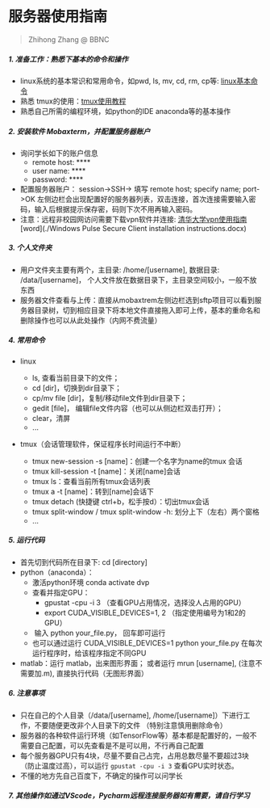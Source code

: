 # 服务器使用指南

> Zhihong Zhang @ BBNC

##### 1.  准备工作：熟悉下基本的命令和操作

  * linux系统的基本常识和常用命令，如pwd, ls, mv, cd, rm, cp等: [linux基本命令](https://www.cnblogs.com/hzy168/p/10313441.html)
  * 熟悉 tmux的使用：[tmux使用教程](http://www.ruanyifeng.com/blog/2019/10/tmux.html)
  * 熟悉自己所需的编程环境，如python的IDE anaconda等的基本操作

##### 2. 安装软件 Mobaxterm，并配置服务器账户
- 询问学长如下的账户信息
  - remote host: \****
  - user name: \****
  - password: \****
-   配置服务器账户： session->SSH-> 填写 remote host; specify name; port->OK 左侧边栏会出现配置好的服务器列表，双击连接，首次连接需要输入密码，输入后根据提示保存密，码则下次不用再输入密码。
- 注意：远程非校园网访问需要下载vpn软件并连接: [清华大学vpn使用指南](http://info.tsinghua.edu.cn/out/help.jsp) [word](./Windows Pulse Secure Client installation instructions.docx)

##### 3. 个人文件夹

  - 用户文件夹主要有两个，主目录: /home/[username], 数据目录: /data/[username]， 个人文件放在数据目录下，主目录空间较小，一般不放东西
  - 服务器文件查看与上传：直接从mobaxtrem左侧边栏选到sftp项目可以看到服务器目录树，切到相应目录下将本地文件直接拖入即可上传，基本的重命名和删除操作也可以从此处操作（内网不费流量）

##### 4. 常用命令

  - linux

    - ls, 查看当前目录下的文件； 
    - cd [dir]，切换到dir目录下；
    - cp/mv file [dir]，复制/移动file文件到dir目录下；
    - gedit [file]， 编辑file文件内容（也可以从侧边栏双击打开）； 
    - clear，清屏
    - ...
  - tmux（会话管理软件，保证程序长时间运行不中断）
    - tmux new-session -s [name]：创建一个名字为name的tmux 会话
    - tmux kill-session -t [name]：关闭[name]会话
    - tmux ls：查看当前所有tmux会话列表
    - tmux a -t [name]：转到[name]会话下
    -  tmux detach (快捷键 ctrl+b，松手按d）：切出tmux会话
    - tmux split-window / tmux split-window -h: 划分上下（左右）两个窗格 
    - ...

##### 5. 运行代码

   - 首先切到代码所在目录下: cd [directory]
   - python（anaconda）：
     - 激活python环境 conda activate dvp
     - 查看并指定GPU：
       - gpustat -cpu -i 3 （查看GPU占用情况，选择没人占用的GPU）
       - export CUDA_VISIBLE_DEVICES=1, 2 （指定使用编号为1和2的GPU）
     - ​	输入 python  your_file.py， 回车即可运行
     - 也可以通过运行 CUDA_VISIBLE_DEVICES=1   python  your_file.py 在每次运行程序时，给该程序指定不同GPU
   - matlab：运行 matlab，出来图形界面； 或者运行 mrun [username], (注意不需要加.m), 直接执行代码（无图形界面）

##### 6. 注意事项

  - 只在自己的个人目录（/data/[username], /home/[username]）下进行工作，不要随便更改非个人目录下的文件 （特别注意慎用删除命令）
  - 服务器的各种软件运行环境（如TensorFlow等）基本都是配置好的，一般不需要自己配置，可以先查看是不是可以用，不行再自己配置
  - 每个服务器GPU只有4块，尽量不要自己占完，占用总数尽量不要超过3块（防止温度过高），可以运行 `gpustat -cpu -i 3` 查看GPU实时状态。
  - 不懂的地方先自己百度下，不确定的操作可以问学长

##### 7. 其他操作如通过VScode，Pycharm远程连接服务器如有需要，请自行学习

   
